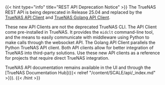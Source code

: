&NewLine;

{{< hint type="info" title="REST API Deprecation Notice" >}}
The TrueNAS REST API is being deprecated in Release 25.04 and replaced by the [TrueNAS API Client](https://github.com/truenas/api_client) and [TrueNAS Golang API Client](https://github.com/truenas/api_client_golang).

These new API Clients are not the deprecated TrueNAS CLI.
The API Client come pre-installed in TrueNAS.
It provides the `midclt` command-line tool, and the means to easily communicate with middleware using Python to make calls through the websocket API.
The Golang API Client parallels the Python TrueNAS API client. Both API clients allow for better integration of TrueNAS into third-party solutions.
Use these new API clients as a reference for projects that require direct TrueNAS integration.

TrueNAS API documentation remains available in the UI and through the [TrueNAS Documentation Hub]({{< relref "/content/SCALE/api/_index.md" >}}).
{{< /hint >}}